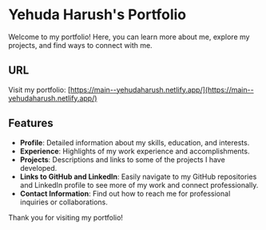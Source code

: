 # Yehuda Harush's Portfolio

Welcome to my portfolio! Here, you can learn more about me, explore my projects, and find ways to connect with me.

## URL

Visit my portfolio: [https://main--yehudaharush.netlify.app/](https://main--yehudaharush.netlify.app/)


## Features

- **Profile**: Detailed information about my skills, education, and interests.
- **Experience**: Highlights of my work experience and accomplishments.
- **Projects**: Descriptions and links to some of the projects I have developed.
- **Links to GitHub and LinkedIn**: Easily navigate to my GitHub repositories and LinkedIn profile to see more of my work and connect professionally.
- **Contact Information**: Find out how to reach me for professional inquiries or collaborations.


Thank you for visiting my portfolio!
